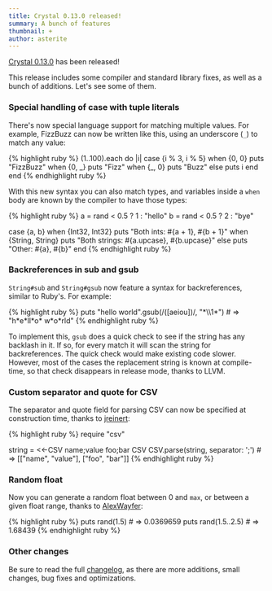 ```yaml
---
title: Crystal 0.13.0 released!
summary: A bunch of features
thumbnail: +
author: asterite
---
```


[Crystal 0.13.0](https://github.com/crystal-lang/crystal/releases/tag/0.13.0) has been released!

This release includes some compiler and standard library fixes, as well as a bunch of additions.
Let's see some of them.

### Special handling of case with tuple literals

There's now special language support for matching multiple values. For example, FizzBuzz
can now be written like this, using an underscore (`_`) to match any value:

<div class="code_section">{% highlight ruby %}
(1..100).each do |i|
  case {i % 3, i % 5}
  when {0, 0}
    puts "FizzBuzz"
  when {0, _}
    puts "Fizz"
  when {_, 0}
    puts "Buzz"
  else
    puts i
  end
end
{% endhighlight ruby %}</div>

With this new syntax you can also match types, and variables inside a `when` body are known
by the compiler to have those types:

<div class="code_section">{% highlight ruby %}
a = rand < 0.5 ? 1 : "hello"
b = rand < 0.5 ? 2 : "bye"

case {a, b}
when {Int32, Int32}
  puts "Both ints: #{a + 1}, #{b + 1}"
when {String, String}
  puts "Both strings: #{a.upcase}, #{b.upcase}"
else
  puts "Other: #{a}, #{b}"
end
{% endhighlight ruby %}</div>

### Backreferences in sub and gsub

`String#sub` and `String#gsub` now feature a syntax for backreferences, similar to Ruby's.
For example:

<div class="code_section">{% highlight ruby %}
puts "hello world".gsub(/([aeiou])/, "*\\1*") # => "h*e*ll*o* w*o*rld"
{% endhighlight ruby %}</div>

To implement this, `gsub` does a quick check to see if the string has any backlash in it. If so,
for every match it will scan the string for backreferences. The quick check would make existing
code slower. However, most of the cases the replacement string is known at compile-time, so that
check disappears in release mode, thanks to LLVM.

### Custom separator and quote for CSV

The separator and quote field for parsing CSV can now be specified at construction time,
thanks to [jreinert](https://github.com/repomaa):

<div class="code_section">{% highlight ruby %}
require "csv"

string = <<-CSV
         name;value
         foo;bar
         CSV
CSV.parse(string, separator: ';') # => [["name", "value"], ["foo", "bar"]]
{% endhighlight ruby %}</div>

### Random float

Now you can generate a random float between 0 and `max`, or between a given float range,
thanks to [AlexWayfer](https://github.com/AlexWayfer):

<div class="code_section">{% highlight ruby %}
puts rand(1.5) # => 0.0369659
puts rand(1.5..2.5) # => 1.68439
{% endhighlight ruby %}</div>

### Other changes

Be sure to read the full [changelog](https://github.com/crystal-lang/crystal/releases/tag/0.13.0), as there
are more additions, small changes, bug fixes and optimizations.
